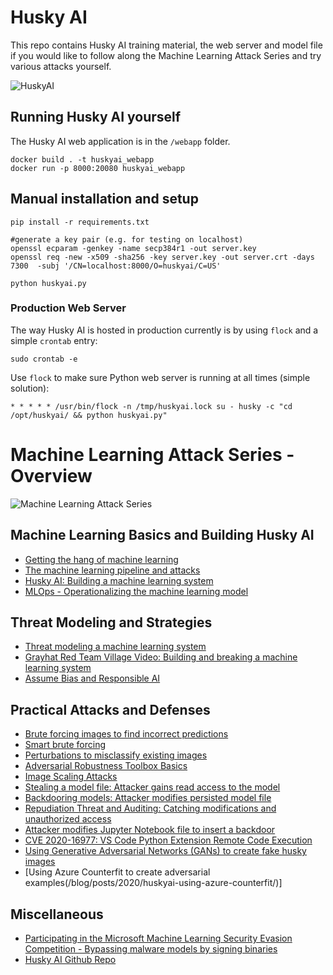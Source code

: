 # Husky AI

This repo contains Husky AI training material, the web server and model file if you would like to follow along the Machine Learning Attack Series and try various attacks yourself.

![HuskyAI](https://embracethered.com/blog/images/2020/husky-ai.jpg)


## Running Husky AI yourself

The Husky AI web application is in the `/webapp` folder.

```
docker build . -t huskyai_webapp
docker run -p 8000:20080 huskyai_webapp
```

## Manual installation and setup

```
pip install -r requirements.txt
```

```
#generate a key pair (e.g. for testing on localhost)
openssl ecparam -genkey -name secp384r1 -out server.key
openssl req -new -x509 -sha256 -key server.key -out server.crt -days 7300  -subj '/CN=localhost:8000/O=huskyai/C=US'
```

```
python huskyai.py
```

### Production Web Server

The way Husky AI is hosted in production currently is by using `flock` and a simple `crontab` entry:

```
sudo crontab -e
```

Use `flock` to make sure Python web server is running at all times (simple solution):

```
* * * * * /usr/bin/flock -n /tmp/huskyai.lock su - husky -c "cd /opt/huskyai/ && python huskyai.py"
```


# Machine Learning Attack Series - Overview

![Machine Learning Attack Series](https://embracethered.com/blog/images/2020/ml-attack-series.jpg)

## Machine Learning Basics and Building Husky AI

* [Getting the hang of machine learning](/blog/posts/2020/machine-learning-basics/)
* [The machine learning pipeline and attacks](/blog/posts/2020/husky-ai-walkthrough/)
* [Husky AI: Building a machine learning system](/blog/posts/2020/husky-ai-building-the-machine-learning-model/)
* [MLOps - Operationalizing the machine learning model](/blog/posts/2020/husky-ai-mlops-operationalize-the-model/)

## Threat Modeling and Strategies 

* [Threat modeling a machine learning system](/blog/posts/2020/husky-ai-threat-modeling-machine-learning/)
* [Grayhat Red Team Village Video: Building and breaking a machine learning system](https://www.youtube.com/watch?v=-SV80sIBhqY)
* [Assume Bias and Responsible AI](/blog/posts/2020/machine-learning-attack-series-assume-bias-strategy/) 

## Practical Attacks and Defenses

* [Brute forcing images to find incorrect predictions](/blog/posts/2020/husky-ai-machine-learning-attack-bruteforce/) 
* [Smart brute forcing](/blog/posts/2020/husky-ai-machine-learning-attack-smart-fuzz/) 
* [Perturbations to misclassify existing images](/blog/posts/2020/husky-ai-machine-learning-attack-perturbation-external/) 
* [Adversarial Robustness Toolbox Basics](/blog/posts/2020/husky-ai-adversarial-robustness-toolbox-testing/)
* [Image Scaling Attacks](/blog/posts/2020/husky-ai-image-rescaling-attacks/)
* [Stealing a model file: Attacker gains read access to the model](/blog/posts/2020/husky-ai-machine-learning-model-stealing/) 
* [Backdooring models: Attacker modifies persisted model file](/blog/posts/2020/husky-ai-machine-learning-backdoor-model/)
* [Repudiation Threat and Auditing: Catching modifications and unauthorized access](/blog/posts/2020/husky-ai-repudiation-threat-deny-action-machine-learning/)
* [Attacker modifies Jupyter Notebook file to insert a backdoor](/blog/posts/2020/cve-2020-16977-vscode-microsoft-python-extension-remote-code-execution/)
* [CVE 2020-16977: VS Code Python Extension Remote Code Execution](/blog/posts/2020/cve-2020-16977-vscode-microsoft-python-extension-remote-code-execution/)
* [Using Generative Adversarial Networks (GANs) to create fake husky images](/blog/posts/2020/machine-learning-attack-series-generative-adversarial-networks-gan/)
* [Using Azure Counterfit to create adversarial examples(/blog/posts/2020/huskyai-using-azure-counterfit/)]

## Miscellaneous

* [Participating in the Microsoft Machine Learning Security Evasion Competition - Bypassing malware models by signing binaries](/blog/posts/2020/microsoft-machine-learning-security-evasion-competition/)
* [Husky AI Github Repo](https://github.com/wunderwuzzi23/huskyai/)
